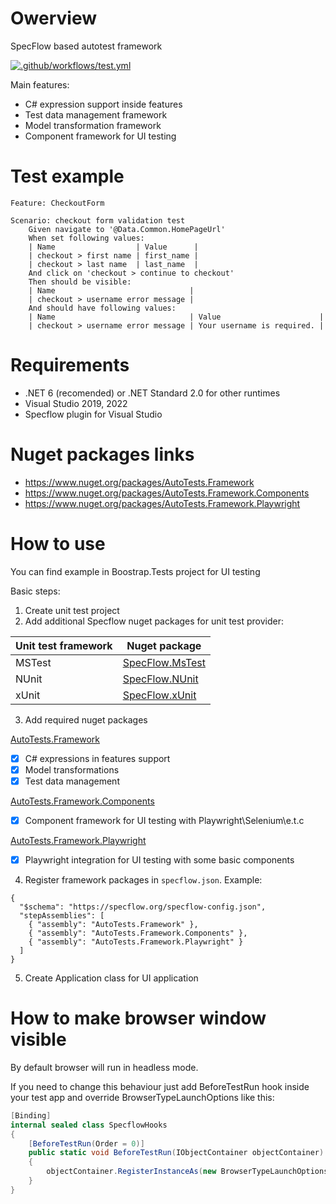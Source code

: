 # Owerview

SpecFlow based autotest framework

[![.github/workflows/test.yml](https://github.com/Romfos/AutoTests.Framework/actions/workflows/test.yml/badge.svg)](https://github.com/Romfos/AutoTests.Framework/actions/workflows/test.yml)

Main features:
- C# expression support inside features
- Test data management framework
- Model transformation framework
- Component framework for UI testing

# Test example
```gherkin
Feature: CheckoutForm

Scenario: checkout form validation test
    Given navigate to '@Data.Common.HomePageUrl'
    When set following values:
    | Name                  | Value      |
    | checkout > first name | first_name |
    | checkout > last name  | last_name  |
    And click on 'checkout > continue to checkout'
    Then should be visible:
    | Name                              |
    | checkout > username error message |
    And should have following values:
    | Name                              | Value                      |
    | checkout > username error message | Your username is required. |
```

# Requirements
- .NET 6 (recomended) or .NET Standard 2.0 for other runtimes
- Visual Studio 2019, 2022
- Specflow plugin for Visual Studio

# Nuget packages links  
- https://www.nuget.org/packages/AutoTests.Framework
- https://www.nuget.org/packages/AutoTests.Framework.Components
- https://www.nuget.org/packages/AutoTests.Framework.Playwright

# How to use
You can find example in Boostrap.Tests project for UI testing

Basic steps:
1) Create unit test project
2) Add additional Specflow nuget packages for unit test provider:

| Unit test framework | Nuget package                                                     |
| ------------------- | ----------------------------------------------------------------- |
| MSTest              | [SpecFlow.MsTest](https://www.nuget.org/packages/SpecFlow.MsTest) |
| NUnit               | [SpecFlow.NUnit](https://www.nuget.org/packages/SpecFlow.NUnit)   |
| xUnit               | [SpecFlow.xUnit](https://www.nuget.org/profiles/specflow)         |
   
3) Add required nuget packages 

[AutoTests.Framework](https://www.nuget.org/packages/AutoTests.Framework) 
- [x] C# expressions in features support
- [x] Model transformations
- [x] Test data management
     
[AutoTests.Framework.Components](https://www.nuget.org/packages/AutoTests.Framework.Components)
- [x] Component framework for UI testing with Playwright\Selenium\e.t.c
     
[AutoTests.Framework.Playwright](https://www.nuget.org/packages/AutoTests.Framework.Playwright)
- [x] Playwright integration for UI testing with some basic components
     
4) Register framework packages in `specflow.json`. Example:
```
{
  "$schema": "https://specflow.org/specflow-config.json",
  "stepAssemblies": [
    { "assembly": "AutoTests.Framework" },
    { "assembly": "AutoTests.Framework.Components" },
    { "assembly": "AutoTests.Framework.Playwright" }
  ]
}
```
5) Create Application class for UI application

# How to make browser window visible
By default browser will run in headless mode.

If you need to change this behaviour just add BeforeTestRun hook inside your test app and override BrowserTypeLaunchOptions like this:
```csharp
[Binding]
internal sealed class SpecflowHooks
{
    [BeforeTestRun(Order = 0)]
    public static void BeforeTestRun(IObjectContainer objectContainer)
    {
        objectContainer.RegisterInstanceAs(new BrowserTypeLaunchOptions { Headless = false });
    }
}
```
